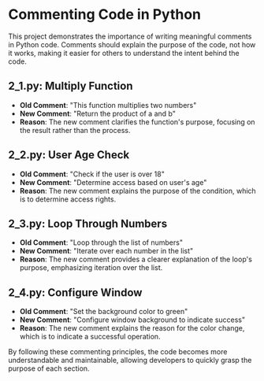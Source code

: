 # Commenting Code in Python

This project demonstrates the importance of writing meaningful comments in Python code. Comments should explain the purpose of the code, not how it works, making it easier for others to understand the intent behind the code.

## 2_1.py: Multiply Function

- **Old Comment**: "This function multiplies two numbers"
- **New Comment**: "Return the product of a and b"
- **Reason**: The new comment clarifies the function's purpose, focusing on the result rather than the process.

## 2_2.py: User Age Check

- **Old Comment**: "Check if the user is over 18"
- **New Comment**: "Determine access based on user's age"
- **Reason**: The new comment explains the purpose of the condition, which is to determine access rights.

## 2_3.py: Loop Through Numbers

- **Old Comment**: "Loop through the list of numbers"
- **New Comment**: "Iterate over each number in the list"
- **Reason**: The new comment provides a clearer explanation of the loop's purpose, emphasizing iteration over the list.

## 2_4.py: Configure Window

- **Old Comment**: "Set the background color to green"
- **New Comment**: "Configure window background to indicate success"
- **Reason**: The new comment explains the reason for the color change, which is to indicate a successful operation.

By following these commenting principles, the code becomes more understandable and maintainable, allowing developers to quickly grasp the purpose of each section.
